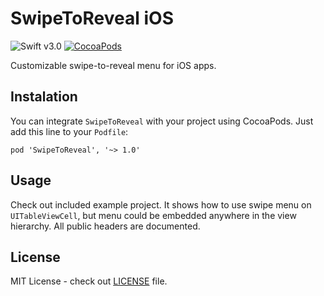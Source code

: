 # SwipeToReveal iOS

![Swift v3.0](https://img.shields.io/badge/swift-v3.0-orange.svg)
[![CocoaPods](https://img.shields.io/cocoapods/v/SwipeToReveal.svg)](https://cocoapods.org/pods/SwipeToReveal)

Customizable swipe-to-reveal menu for iOS apps.

## Instalation

You can integrate `SwipeToReveal` with your project using CocoaPods. Just add this line to your `Podfile`:

    pod 'SwipeToReveal', '~> 1.0'

## Usage

Check out included example project. It shows how to use swipe menu on `UITableViewCell`, but menu could be embedded anywhere in the view hierarchy. All public headers are documented.


## License

MIT License - check out [LICENSE](LICENSE) file.
